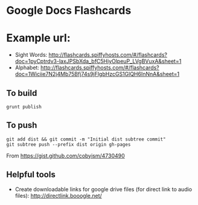 # Google Docs Flashcards

# Example url:
* Sight Words: http://flashcards.spiffyhosts.com/#/flashcards?doc=1pyCptrdv3-laxJPSbXda_bfC5HiyOlpeuP_LVgBVuxA&sheet=1
* Alphabet: http://flashcards.spiffyhosts.com/#/flashcards?doc=1Wiciie7N2j4Mb75Bfj74s9jFlgbHzcGS1GlQH6InNnA&sheet=1

## To build
```
grunt publish
```

## To push
```
git add dist && git commit -m "Initial dist subtree commit"
git subtree push --prefix dist origin gh-pages
```
From https://gist.github.com/cobyism/4730490


## Helpful tools
* Create downloadable links for google drive files (for direct link to audio files): http://directlink.booogle.net/